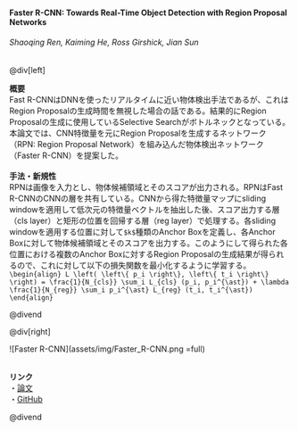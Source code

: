#### Faster R-CNN: Towards Real-Time Object Detection with Region Proposal Networks
###### Shaoqing Ren, Kaiming He, Ross Girshick, Jian Sun

@div[left]

__概要__<br>
Fast R-CNNはDNNを使ったリアルタイムに近い物体検出手法であるが、これはRegion Proposalの生成時間を無視した場合の話である。結果的にRegion Proposalの生成に使用しているSelective Searchがボトルネックとなっている。本論文では、CNN特徴量を元にRegion Proposalを生成するネットワーク（RPN: Region Proposal Network）を組み込んだ物体検出ネットワーク（Faster R-CNN）を提案した。<br>
<br>
__手法・新規性__<br>
RPNは画像を入力とし、物体候補領域とそのスコアが出力される。RPNはFast R-CNNのCNNの層を共有している。CNNから得た特徴量マップにsliding windowを適用して低次元の特徴量ベクトルを抽出した後、スコア出力する層（cls layer）と矩形の位置を回帰する層（reg layer）で処理する。各sliding windowを適用する位置に対して`$k$`種類のAnchor Boxを定義し、各Anchor Boxに対して物体候補領域とそのスコアを出力する。このようにして得られた各位置における複数のAnchor Boxに対するRegion Proposalの生成結果が得られるので、これに対して以下の損失関数を最小化するように学習する。<br>
`\begin{align} L \left( \left\{ p_i \right\}, \left\{ t_i \right\} \right) = \frac{1}{N_{cls}} \sum_i L_{cls} (p_i, p_i^{\ast}) + \lambda \frac{1}{N_{reg}} \sum_i p_i^{\ast} L_{reg} (t_i, t_i^{\ast}) \end{align}`

@divend

@div[right]

![Faster R-CNN](assets/img/Faster_R-CNN.png =full)<br>
<br>

__リンク__<br>
・[論文](https://papers.nips.cc/paper/5638-faster-r-cnn-towards-real-time-object-detection-with-region-proposal-networks.pdf)<br>
・[GitHub](https://github.com/ShaoqingRen/faster_rcnn)<br>

@divend
